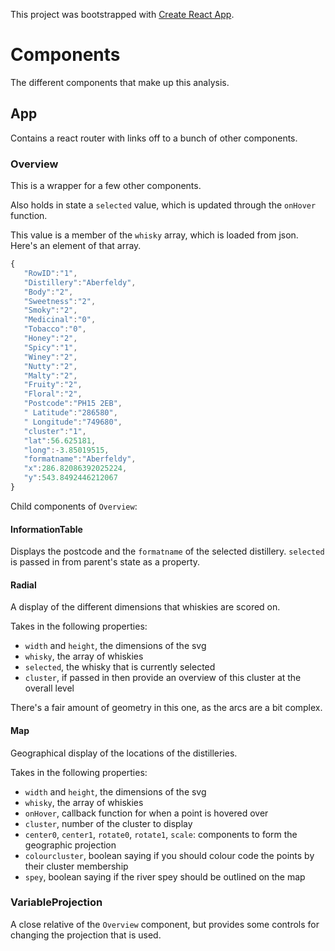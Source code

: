 This project was bootstrapped with [Create React App](https://github.com/facebookincubator/create-react-app).


# Components

The different components that make up this analysis.

## App

Contains a react router with links off to a bunch of other components.

### Overview

This is a wrapper for a few other components.

Also holds in state a `selected` value,
which is updated through the `onHover` function.

This value is a member of the `whisky` array, which is loaded from json.
Here's an element of that array.

```javascript
{  
   "RowID":"1",
   "Distillery":"Aberfeldy",
   "Body":"2",
   "Sweetness":"2",
   "Smoky":"2",
   "Medicinal":"0",
   "Tobacco":"0",
   "Honey":"2",
   "Spicy":"1",
   "Winey":"2",
   "Nutty":"2",
   "Malty":"2",
   "Fruity":"2",
   "Floral":"2",
   "Postcode":"PH15 2EB",
   " Latitude":"286580",
   " Longitude":"749680",
   "cluster":"1",
   "lat":56.625181,
   "long":-3.85019515,
   "formatname":"Aberfeldy",
   "x":286.82086392025224,
   "y":543.8492446212067
}
```

Child components of `Overview`: 

#### InformationTable

Displays the postcode and the `formatname` of the selected distillery.
`selected` is passed in from parent's state as a property.

#### Radial

A display of the different dimensions that whiskies are scored on.

Takes in the following properties:

 - `width` and `height`, the dimensions of the svg
 - `whisky`, the array of whiskies
 - `selected`, the whisky that is currently selected
 - `cluster`, if passed in then provide an overview of this cluster at the overall level

There's a fair amount of geometry in this one, as the arcs are a bit complex.

#### Map

Geographical display of the locations of the distilleries.

Takes in the following properties:

 - `width` and `height`, the dimensions of the svg
 - `whisky`, the array of whiskies
 - `onHover`, callback function for when a point is hovered over
 - `cluster`, number of the cluster to display
 - `center0`, `center1`, `rotate0`, `rotate1`, `scale`: components to form the geographic projection
 - `colourcluster`, boolean saying if you should colour code the points by their cluster membership
 - `spey`, boolean saying if the river spey should be outlined on the map



### VariableProjection

A close relative of the `Overview` component,
but provides some controls for changing the projection that is used.
